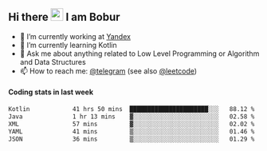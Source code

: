 ## Hi there <img src="https://media.giphy.com/media/hvRJCLFzcasrR4ia7z/giphy.gif" width="25px" height="25px"> I am Bobur

- 💼 I’m currently working at [Yandex](https://yandex.ru/)
- 🌱 I’m currently learning Kotlin
- 💬 Ask me about anything related to Low Level Programming or Algorithm and Data Structures
- 📫 How to reach me: [@telegram](https://t.me/octoant) (see also [@leetcode](https://leetcode.com/octoant/))    

#### Coding stats in last week

<!--START_SECTION:waka-->

```txt
Kotlin            41 hrs 50 mins  ██████████████████████░░░   88.12 %
Java              1 hr 13 mins    ▓░░░░░░░░░░░░░░░░░░░░░░░░   02.58 %
XML               57 mins         ▓░░░░░░░░░░░░░░░░░░░░░░░░   02.02 %
YAML              41 mins         ▒░░░░░░░░░░░░░░░░░░░░░░░░   01.46 %
JSON              36 mins         ▒░░░░░░░░░░░░░░░░░░░░░░░░   01.29 %
```

<!--END_SECTION:waka-->
